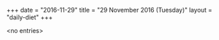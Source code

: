 +++
date = "2016-11-29"
title = "29 November 2016 (Tuesday)"
layout = "daily-diet"
+++


\<no entries\>
